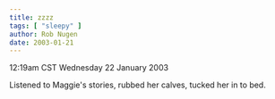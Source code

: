 ```yaml
---
title: zzzz
tags: [ "sleepy" ]
author: Rob Nugen
date: 2003-01-21
---
```


<p class=date>12:19am CST Wednesday 22 January 2003</p>

<p>Listened to Maggie's stories, rubbed her calves, tucked her in to
bed.</p>
